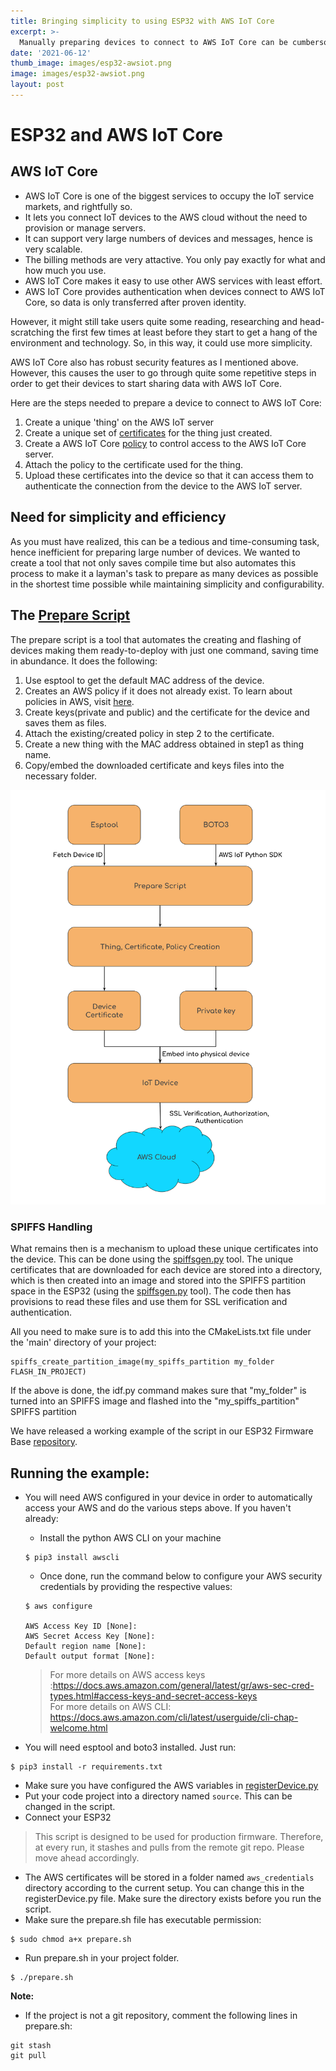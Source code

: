 ```yaml
---
title: Bringing simplicity to using ESP32 with AWS IoT Core
excerpt: >-
  Manually preparing devices to connect to AWS IoT Core can be cumbersome, specially in large nummbers. Here is how to do it using a 'prepare' script while saving build time and automating it for simplicity. 
date: '2021-06-12'
thumb_image: images/esp32-awsiot.png
image: images/esp32-awsiot.png
layout: post
---
```


# ESP32 and AWS IoT Core

## AWS IoT Core
- AWS IoT Core is one of the biggest services to occupy the IoT service markets, and rightfully so.
- It lets you connect IoT devices to the AWS cloud without the need to provision or manage servers.
- It can support very large numbers of devices and messages, hence is very scalable.
- The billing methods are very attactive. You only pay exactly for what and how much you use.
- AWS IoT Core makes it easy to use other AWS services with least effort.
- AWS IoT Core provides authentication when devices connect to AWS IoT Core, so data is only transferred after proven identity.

However, it might still take users quite some reading, researching and head-scratching the first few times at least before they start to get a hang of the environment and technology. So, in this way, it could use more simplicity.

AWS IoT Core also has robust security features as I mentioned above. However, this causes the user to go through quite some repetitive steps in order to get their devices to start sharing data with AWS IoT Core.

Here are the steps needed to prepare a device to connect to AWS IoT Core:
1. Create a unique 'thing' on the AWS IoT server
2. Create a unique set of [certificates](https://docs.aws.amazon.com/iot/latest/developerguide/x509-client-certs.html) for the thing just created.
3. Create a AWS IoT Core [policy](https://docs.aws.amazon.com/iot/latest/developerguide/iot-policies.html) to control access to the AWS IoT Core server.
4. Attach the policy to the certificate used for the thing.
5. Upload these certificates into the device so that it can access them to authenticate the connection from the device to the AWS IoT server.

## Need for simplicity and efficiency
As you must have realized, this can be a tedious and time-consuming task, hence inefficient for preparing large number of devices. We wanted to create a tool that not only saves compile time but also automates this process to make it a layman's task to prepare as many devices as possible in the shortest time possible while maintaining simplicity and configurability.

## The [Prepare Script](https://github.com/IoTReady/prepare_script_awsiot)
The prepare script is a tool that automates the creating and flashing of devices making them ready-to-deploy with just one command, saving time in abundance. It does the following:

1. Use esptool to get the default MAC address of the device.
2. Creates an AWS policy if it does not already exist. To learn about policies in AWS, visit [here](https://docs.aws.amazon.com/iot/latest/developerguide/iot-policies.html).
3. Create keys(private and public) and the certificate for the device and saves them as files.
4. Attach the existing/created policy in step 2 to the certificate.
5. Create a new thing with the MAC address obtained in step1 as thing name.
6. Copy/embed the downloaded certificate and keys files into the necessary folder.

![prepare_flow](/images/prepare_script_flow.png)

### SPIFFS Handling
What remains then is a mechanism to upload these unique certificates into the device. This can be done using the [spiffsgen.py](https://docs.espressif.com/projects/esp-idf/en/latest/esp32/api-reference/storage/spiffs.html#spiffsgen-py) tool. The unique certificates that are downloaded for each device are stored into a directory, which is then created into an image and stored into the SPIFFS partition space in the ESP32 (using the [spiffsgen.py](https://docs.espressif.com/projects/esp-idf/en/latest/esp32/api-reference/storage/spiffs.html#spiffsgen-py) tool). The code then has provisions to read these files and use them for SSL verification and authentication.

All you need to make sure is to add this into the CMakeLists.txt file under the 'main' directory of your project:
````
spiffs_create_partition_image(my_spiffs_partition my_folder FLASH_IN_PROJECT)
````
If the above is done, the idf.py command makes sure that "my_folder" is turned into an SPIFFS image and flashed into the "my_spiffs_partition" SPIFFS partition

We have released a working example of the script in our ESP32 Firmware Base [repository](https://github.com/IoTReady/esp32_firmware_base/tree/master/examples/aws_iot). 

## Running the example:
- You will need AWS configured in your device in order to automatically access your AWS and do the various steps above. If you haven't already:
    - Install the python AWS CLI on your machine
    ````
    $ pip3 install awscli
    ````
    - Once done, run the command below to configure your AWS security credentials by providing the respective values:
    ````
    $ aws configure

    AWS Access Key ID [None]:
    AWS Secret Access Key [None]:
    Default region name [None]:
    Default output format [None]:
    ````
    > For more details on AWS access keys :https://docs.aws.amazon.com/general/latest/gr/aws-sec-cred-types.html#access-keys-and-secret-access-keys<br>
    For more details on AWS CLI: https://docs.aws.amazon.com/cli/latest/userguide/cli-chap-welcome.html

- You will need esptool and boto3 installed. Just run:
````
$ pip3 install -r requirements.txt
````
- Make sure you have configured the AWS variables in [registerDevice.py](./registerDevice.py#L19)
- Put your code project into a directory named `source`. This can be changed in the script.
- Connect your ESP32 
> This script is designed to be used for production firmware. Therefore, at every run, it stashes and pulls from the remote git repo. Please move ahead accordingly.
- The AWS certificates will be stored in a folder named `aws_credentials` directory according to the current setup. You can change this in the registerDevice.py file. Make sure the directory exists before you run the script.
- Make sure the prepare.sh file has executable permission:
````
$ sudo chmod a+x prepare.sh
````
- Run prepare.sh in your project folder.
````
$ ./prepare.sh
````

**Note:**
- If the project is not a git repository, comment the following lines in prepare.sh:
````
git stash
git pull
````